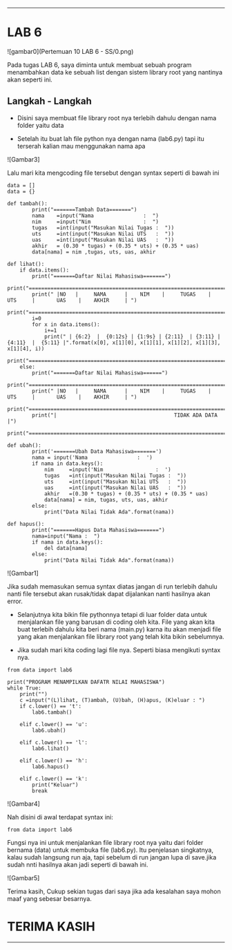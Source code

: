 _________________________________________________________________________________

# LAB 6

![gambar0](Pertemuan 10 LAB 6 - SS/0.png)


Pada tugas LAB 6, saya diminta untuk membuat sebuah program menambahkan data ke sebuah list dengan sistem library root yang nantinya akan seperti ini.

## Langkah - Langkah

* Disini saya membuat file library root nya terlebih dahulu dengan nama folder yaitu data


* Setelah itu buat lah file python nya dengan nama (lab6.py) tapi itu terserah kalian mau menggunakan nama apa

![Gambar3]

Lalu mari kita mengcoding file tersebut dengan syntax seperti di bawah ini

```
data = []
data = {}

def tambah():
        print("=======Tambah Data=======")
        nama    =input("Nama                :  ")
        nim     =input("Nim                 :  ")
        tugas   =int(input("Masukan Nilai Tugas :  "))
        uts     =int(input("Masukan Nilai UTS   :  "))
        uas     =int(input("Masukan Nilai UAS   :  "))
        akhir   = (0.30 * tugas) + (0.35 * uts) + (0.35 * uas)
        data[nama] = nim ,tugas, uts, uas, akhir

def lihat():
    if data.items():
        print("=======Daftar Nilai Mahasiswa=======")
        print("================================================================================================")
        print(" |NO   |     NAMA      |    NIM    |     TUGAS    |     UTS     |       UAS    |    AKHIR     | ")
        print("================================================================================================")
        i=0
        for x in data.items():
            i+=1
            print(" | {6:2}  |  {0:12s} | {1:9s} | {2:11}  | {3:11} | {4:11}  |  {5:11} |".format(x[0], x[1][0], x[1][1], x[1][2], x[1][3], x[1][4], i))
            print("============================================================================================")
    else:
        print("=======Daftar Nilai Mahasiswa======")
        print("================================================================================================")
        print(" |NO   |     NAMA      |    NIM    |     TUGAS    |     UTS     |       UAS    |    AKHIR     | ")
        print("================================================================================================")
        print("|                                      TIDAK ADA DATA                                         |")
        print("===============================================================================================")

def ubah():
        print('=======Ubah Data Mahasiswa=======')
        nama = input('Nama                :  ')
        if nama in data.keys():
            nim     =input('Nim                 :  ')
            tugas   =int(input("Masukan Nilai Tugas :  "))
            uts     =int(input("Masukan Nilai UTS   :  "))
            uas     =int(input("Masukan Nilai UAS   :  "))
            akhir   =(0.30 * tugas) + (0.35 * uts) + (0.35 * uas)
            data[nama] = nim, tugas, uts, uas, akhir
        else:
            print("Data Nilai Tidak Ada".format(nama))

def hapus():
        print("=======Hapus Data Mahasiswa=======")
        nama=input("Nama :  ")
        if nama in data.keys():
            del data[nama]
        else:
            print("Data Nilai Tidak Ada".format(nama))

```

![Gambar1]

Jika sudah memasukan semua syntax diatas jangan di run terlebih dahulu nanti file tersebut akan rusak/tidak dapat dijalankan nanti hasilnya akan error.

* Selanjutnya kita bikin file pythonnya tetapi di luar folder data untuk menjalankan file yang barusan di coding oleh kita. File yang akan kita buat terlebih dahulu kita beri nama (main.py) karna itu akan menjadi file yang akan menjalankan file library root yang telah kita bikin sebelumnya.

* Jika sudah mari kita coding lagi file nya. Seperti biasa mengikuti syntax nya.

```
from data import lab6

print("PROGRAM MENAMPILKAN DAFATR NILAI MAHASISWA")
while True:
    print("")
    c =input("(L)lihat, (T)ambah, (U)bah, (H)apus, (K)eluar : ")
    if c.lower() == 't':
        lab6.tambah()

    elif c.lower() == 'u':
        lab6.ubah()

    elif c.lower() == 'l':
        lab6.lihat()

    elif c.lower() == 'h':
        lab6.hapus()

    elif c.lower() == 'k':
        print("Keluar")
        break

```

![Gambar4]

Nah disini di awal terdapat syntax ini:
```
from data import lab6
```
Fungsi nya ini untuk menjalankan file library root nya yaitu dari folder bernama (data) untuk membuka file (lab6.py). Itu penjelasan singkatnya, kalau sudah langsung run aja, tapi sebelum di run jangan lupa di save.jika sudah nnti hasilnya akan jadi seperti di bawah ini.

![Gambar5]

Terima kasih, Cukup sekian tugas dari saya jika ada kesalahan saya mohon maaf yang sebesar besarnya.

# TERIMA KASIH
___________________________________________________________________________________________________
